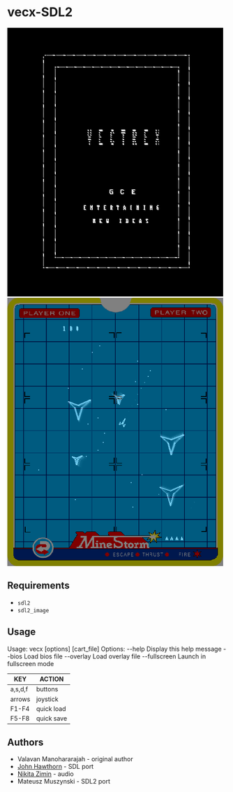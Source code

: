 vecx-SDL2
====

![Vectrex Loading Screen](screenshot0.png) ![Star Trek](screenshot1.png)

Requirements
------------
* `sdl2`
* `sdl2_image`

Usage
-----

Usage: vecx [options] [cart_file]
Options:
  --help            Display this help message
  --bios <file>     Load bios file
  --overlay <file>  Load overlay file
  --fullscreen      Launch in fullscreen mode

KEY     | ACTION
------- | ------
a,s,d,f | buttons
arrows  | joystick
F1-F4   | quick load
F5-F8   | quick save

Authors
-------

* Valavan Manohararajah - original author
* [John Hawthorn](https://twitter.com/jhawthorn) - SDL port
* [Nikita Zimin](https://twitter.com/nzeemin) - audio
* Mateusz Muszynski - SDL2 port


